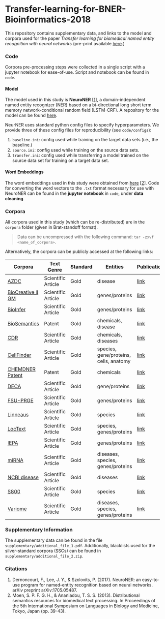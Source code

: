 # Transfer-learning-for-BNER-Bioinformatics-2018

This repository contains supplementary data, and links to the model and corpora used for the paper _Transfer learning for biomedical named entity recognition with neural networks_ (pre-print available [here](https://www.biorxiv.org/content/early/2018/02/12/262790).)

### Code

Corpora pre-processing steps were collected in a single script with a jupyter notebook for ease-of-use. Script and notebook can be found in `code`.

#### Model

The model used in this study is __NeuroNER__ [[1](#citations)], a domain-independent named entity recognizer (NER) based on a bi-directional long short term memory network-conditional random field (LSTM-CRF). A repository for the model can be found [here](https://github.com/Franck-Dernoncourt/NeuroNER).

NeurNER uses standard python config files to specify hyperparameters. We provide three of these config files for reproducibility (see `code/configs`):

1. `baseline.ini`: config used while training on the target data sets (i.e., the baseline.)
2. `source.ini`: config used while training on the source data sets.
3. `transfer.ini`: config used while transferring a model trained on the source data set for training on a target data set.

#### Word Embeddings

The word embeddings used in this study were obtained from [here](http://bio.nlplab.org/#word-vectors) [[2](#citations)]. Code for converting the word vectors to the `.txt` format necessary for use with NeuroNER can be found in the __jupyter notebook__ in `code`, under __data cleaning__.

### Corpora

All corpora used in this study (which can be re-distributed) are in the `corpora` folder (given in Brat-standoff format).

> Data can be uncompressed with the following command: `tar -zxvf <name_of_corpora>`.

Alternatively, the corpora can be publicly accessed at the following links:

| Corpora | Text Genre | Standard | Entities | Publication |
| --- | --- | --- | --- | --- |
| [AZDC](http://diego.asu.edu/downloads/AZDC_6-26-2009.txt) | Scientific Article | Gold | disease | [link](https://scholar.google.com/citations?view_op=view_citation&hl=en&user=FLnUx4cAAAAJ&citation_for_view=FLnUx4cAAAAJ:ufrVoPGSRksC) |
| [BioCreative II GM](https://sourceforge.net/projects/biocreative/files/biocreative2entitytagging/1.1/) | Scientific Article | Gold | genes/proteins | [link](https://doi.org/10.1186/gb-2008-9-s2-s2) |
| [BioInfer](http://mars.cs.utu.fi/BioInfer/?q=download) | Scientific Article | Gold | genes/proteins | [link](http://bmcbioinformatics.biomedcentral.com/articles/10.1186/1471-2105-8-50) |
| [BioSemantics](https://biosemantics.org/index.php/resources/chemical-patent-corpus) | Patent | Gold | chemicals, disease | [link](http://journals.plos.org/plosone/article?id=10.1371/journal.pone.0107477) |
| [CDR](http://www.biocreative.org/tasks/biocreative-v/track-3-cdr/) | Scientific Article | Gold | chemicals, diseases | [link](academic.oup.com/database/article/doi/10.1093/database/baw068/2630414) |
| [CellFinder](https://www.informatik.hu-berlin.de/de/forschung/gebiete/wbi/resources/cellfinder) | Scientific Article | Gold | species, gene/proteins, cells, anatomy | [link](https://www.informatik.hu-berlin.de/de/forschung/gebiete/sar/wbi/research/publications/2012/lrec2012_corpus.pdf)|
|[CHEMDNER Patent](http://www.biocreative.org/tasks/biocreative-v/track-2-chemdner/)| Patent | Gold | chemicals|[link](https://jcheminf.springeropen.com/articles/10.1186/1758-2946-7-S1-S2)|
|[DECA](http://www.nactem.ac.uk/deca/)| Scientific Article | Gold | gene/proteins |[link](http://bioinformatics.oxfordjournals.org/content/26/5/661.abstract?keytype=ref&ijkey=6nc2iFEN0sYYYz1)|
|[FSU-PRGE](http://pubannotation.org/projects/FSU-PRGE)| Scientific Article | Gold | genes/proteins|[link](http://aclweb.org/anthology/W/W10/W10-1838.pdf)|
|[Linneaus](http://linnaeus.sourceforge.net/)| Scientific Article | Gold | species | [link](http://bmcbioinformatics.biomedcentral.com/articles/10.1186/1471-2105-11-85)|
|[LocText](https://www.tagtog.net/-corpora/loctext)| Scientific Article | Gold | species, genes/proteins | [link](http://bmcproc.biomedcentral.com/articles/10.1186/1753-6561-9-S5-A4)|
|[IEPA](http://corpora.informatik.hu-berlin.de/corpora/brat2bioc/iepa_bioc.xml.zip) | Scientific Article | Gold | genes/proteins | [link](http://psb.stanford.edu/psb-online/proceedings/psb02/abstracts/p326.html) |
|[miRNA](http://www.scai.fraunhofer.de/mirna-corpora.html)| Scientific Article | Gold | diseases, species, genes/proteins | [link](https://www.ncbi.nlm.nih.gov/pmc/articles/PMC4602280/) |
|[NCBI disease](https://www.ncbi.nlm.nih.gov/CBBresearch/Dogan/DISEASE/)| Scientific Article | Gold | diseases|[link](http://www.sciencedirect.com/science/article/pii/S1532046413001974)|
|[S800](http://species.jensenlab.org/)| Scientific Article | Gold | species|[link](http://journals.plos.org/plosone/article?id=10.1371/journal.pone.0065390)|
|[Variome](http://www.opennicta.com.au/home/health/variome)| Scientific Article | Gold | diseases, species, genes/proteins|[link](http://database.oxfordjournals.org/content/2013/bat019.abstract)|

### Supplementary Information

The supplementary data can be found in the file `supplementary/additional_file_1.pdf`. Additionally, blacklists used for the silver-standard corpora (SSCs) can be found in `supplementary/additional_file_2.zip`.

### Citations

1. Dernoncourt, F., Lee, J. Y., & Szolovits, P. (2017). NeuroNER: an easy-to-use program for named-entity recognition based on neural networks. arXiv preprint arXiv:1705.05487.
2. Moen, S. P. F. G. H., & Ananiadou, T. S. S. (2013). Distributional semantics resources for biomedical text processing. In Proceedings of the 5th International Symposium on Languages in Biology and Medicine, Tokyo, Japan (pp. 39-43).
